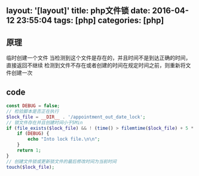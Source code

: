 layout: '[layout]'
title: php文件锁
date: 2016-04-12 23:55:04
tags: [php]
categories: [php]
---
## 原理

临时创建一个文件
当检测到这个文件是存在的，并且时间不是到达正确的时间，直接返回不继续
检测到文件不存在或者创建的时间在规定时间之前，则重新将文件创建一次

## code
```php
const DEBUG = false;
// 检验脚本是否正在执行
$lock_file = __DIR__ . '/appointment_out_date_lock';
// 锁文件存在并且创建时间小于5Min
if (file_exists($lock_file) && ! (time() > filemtime($lock_file) + 5 * 60)) {
    if (DEBUG) {
        echo "Into lock file.\n\n";
    }
    return 1;
}
// 创建文件锁或更新锁文件的最后修改时间为当前时间
touch($lock_file);
```